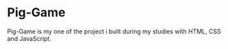 # Pig-Game
Pig-Game is my one of the project i built during my studies with HTML, CSS and JavaScript.
